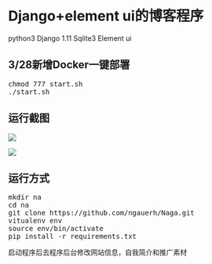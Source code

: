 # Django+element ui的博客程序
python3
Django 1.11
Sqlite3
Element ui

## 3/28新增Docker一键部署
<pre>
chmod 777 start.sh
./start.sh
</pre>


## 运行截图
![](https://i.imgur.com/omVoltq.png)



![](https://i.imgur.com/TLWnmvS.png)


## 运行方式
<pre>
mkdir na
cd na
git clone https://github.com/ngauerh/Naga.git
vitualenv env
source env/bin/activate
pip install -r requirements.txt
</pre>

启动程序后去程序后台修改网站信息，自我简介和推广素材